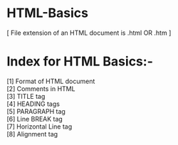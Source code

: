 # HTML-Basics
[ File extension of an HTML document is .html OR .htm ]
# Index for HTML Basics:-
[1] Format of HTML document  
[2] Comments in HTML  
[3] TITLE tag  
[4] HEADING tags  
[5] PARAGRAPH tag  
[6] Line BREAK tag  
[7] Horizontal Line tag  
[8] Alignment tag  

